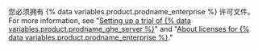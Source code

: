 您必须拥有 {% data variables.product.prodname_enterprise %} 许可文件。 For more information, see "[Setting up a trial of {% data variables.product.prodname_ghe_server %}](/get-started/signing-up-for-github/setting-up-a-trial-of-github-enterprise-server#setting-up-your-trial-of-github-enterprise-server)" and "[About licenses for {% data variables.product.prodname_enterprise %}](/billing/managing-your-license-for-github-enterprise/about-licenses-for-github-enterprise)."
